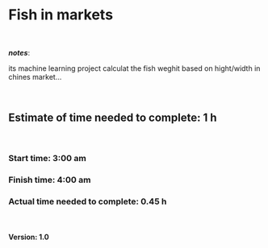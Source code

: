 # Fish in markets

<br>

***notes***:

its machine learning project calculat the fish weghit based on hight/width in chines market...

<!-- its machine learning project calculat the salry based on Years of Experience... -->

<br>

## Estimate of time needed to complete: 1 h
<br>

### Start time: 3:00 am
### Finish time: 4:00 am
### Actual time needed to complete: 0.45 h
<br>


#### Version: 1.0